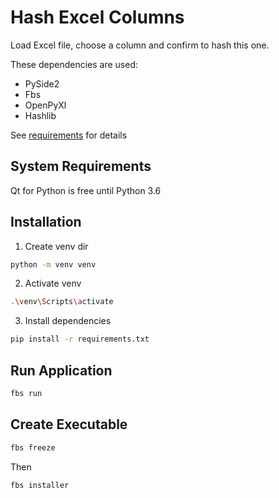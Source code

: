 # Hash Excel Columns

Load Excel file, choose a column and confirm to hash this one.

These dependencies are used:

- PySide2
- Fbs
- OpenPyXl
- Hashlib

See [requirements](requirements.txt) for details

## System Requirements

Qt for Python is free until Python 3.6


## Installation

1. Create venv dir

````bash
python -m venv venv
````

2. Activate venv

````bash
.\venv\Scripts\activate
````

3. Install dependencies

````bash
pip install -r requirements.txt
````

## Run Application

````bash
fbs run
````

## Create Executable

````bash
fbs freeze
````

Then


````bash
fbs installer
````

